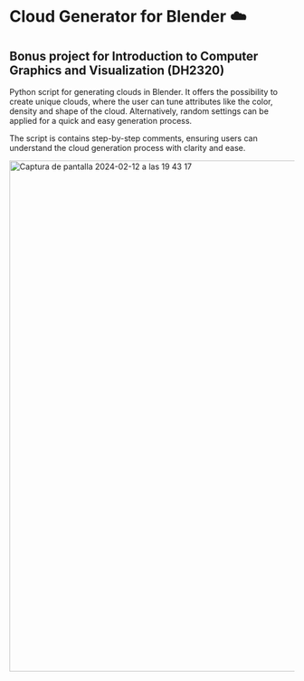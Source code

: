 # Cloud Generator for Blender :cloud:
## Bonus project for Introduction to Computer Graphics and Visualization (DH2320)

Python script for generating clouds in Blender. It offers the possibility to create unique clouds, where the user can tune attributes like the color, density and shape of the cloud. Alternatively, random settings can be applied for a quick and easy generation process.

The script is contains step-by-step comments, ensuring users can understand the cloud generation process with clarity and ease.

<img width="904" alt="Captura de pantalla 2024-02-12 a las 19 43 17" src="https://github.com/silviaarellanogarcia/Blender-Cloud-Generator/assets/63227641/89831db3-10ce-4279-8e36-411851334916">


